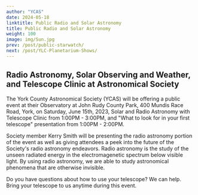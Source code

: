 ```yaml
---
author: "YCAS"
date: 2024-05-18
linktitle: Public Radio and Solar Astronomy
title: Public Radio and Solar Astronomy
weight: 100
image: img/Sun.jpg
prev: /post/public-starwatch/
next: /post/YLC-Planetarium-Shows/
---
```


## Radio Astronomy, Solar Observing and Weather, and Telescope Clinic at Astronomical Society

The York County Astronomical Society (YCAS) will be offering a public event at their Observatory at John Rudy County Park, 400 Mundis Race Road, York, on Saturday, June 15th, 2023, Solar and Radio Astronomy with Telescope Clinic from 1:00PM - 3:00PM, and "What to look for in your first telescope" presentation from 1:00PM - 2:00PM.

Society member Kerry Smith will be presenting the radio astronomy portion of the event as well as giving attendees a peek into the future of the Society's radio astronomy endeavors. Radio astronomy is the study of the unseen radiated energy in the electromagenetic spectrum below visible light. By using radio astronomy, we are able to study astronomical phenomena that are otherwise invisible.

Do you have questions about how to use your telescope? We can help. Bring your telescope to us anytime during this event.


